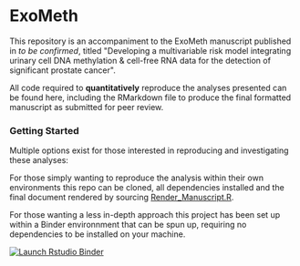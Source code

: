 # ExoMeth

This repository is an accompaniment to the ExoMeth manuscript published in _to be confirmed_, titled "Developing a multivariable risk model integrating urinary cell DNA methylation & cell-free RNA data for the detection of significant prostate cancer".

All code required to **quantitatively** reproduce the analyses presented can be found here, including the RMarkdown file to produce the final formatted manuscript as submitted for peer review. 

### Getting Started

Multiple options exist for those interested in reproducing and investigating these analyses:

For those simply wanting to reproduce the analysis within their own environments this repo can be cloned, all dependencies installed and the final document rendered by sourcing [Render_Manuscript.R](https://github.com/Shedimus/ExoMeth/blob/master/scripts/Render_Manuscript.R).

For those wanting a less in-depth approach this project has been set up within a Binder environnment that can be spun up, requiring no dependencies to be installed on your machine. 
<!-- badges: start -->
[![Launch Rstudio Binder](http://mybinder.org/badge_logo.svg)](https://mybinder.org/v2/gh/Shedimus/ExoMeth/master?urlpath=rstudio)
<!-- badges: end -->

